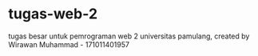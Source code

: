 # tugas-web-2
tugas besar untuk pemrograman web 2 universitas pamulang, created by Wirawan Muhammad - 171011401957
